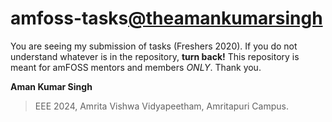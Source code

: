 # amfoss-tasks[@theamankumarsingh](https://github.com/theamankumarsingh)

You are seeing my submission of tasks (Freshers 2020). If you do not understand whatever is in the repository, **turn back!** This repository is meant for amFOSS mentors and members *ONLY*.
Thank you.

**Aman Kumar Singh**
>EEE 2024,
>Amrita Vishwa Vidyapeetham,
>Amritapuri Campus.
